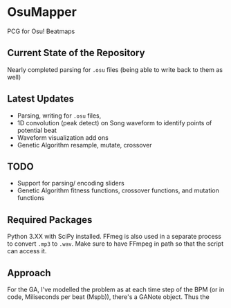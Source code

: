 # OsuMapper
PCG for Osu! Beatmaps

## Current State of the Repository
Nearly completed parsing for `.osu` files (being able to write back to them as well)


## Latest Updates
- Parsing, writing for `.osu` files,
- 1D convolution (peak detect) on Song waveform to identify points of potential beat
- Waveform visualization add ons
- Genetic Algorithm resample, mutate, crossover

## TODO
- Support for parsing/ encoding sliders
- Genetic Algorithm fitness functions, crossover functions, and mutation functions

## Required Packages
Python 3.XX with SciPy installed. FFmeg is also used in a separate process to convert `.mp3` to `.wav`. Make sure to have FFmpeg in path so that the script can access it.


## Approach
For the GA, I've modelled the problem as at each time step of the BPM (or in code, Miliseconds per beat (Mspb)), there's a GANote object. Thus the